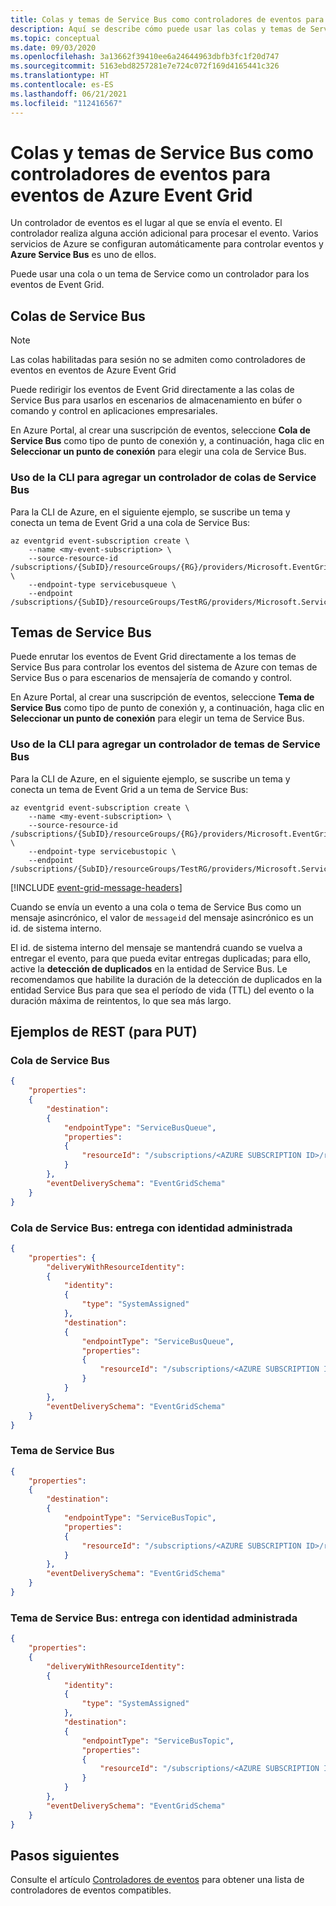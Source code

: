 ```yaml
---
title: Colas y temas de Service Bus como controladores de eventos para eventos de Azure Event Grid
description: Aquí se describe cómo puede usar las colas y temas de Service Bus como controladores de eventos para eventos de Azure Event Grid.
ms.topic: conceptual
ms.date: 09/03/2020
ms.openlocfilehash: 3a13662f39410ee6a24644963dbfb3fc1f20d747
ms.sourcegitcommit: 5163ebd8257281e7e724c072f169d4165441c326
ms.translationtype: HT
ms.contentlocale: es-ES
ms.lasthandoff: 06/21/2021
ms.locfileid: "112416567"
---
```

# <a name="service-bus-queues-and-topics-as-event-handlers-for-azure-event-grid-events"></a>Colas y temas de Service Bus como controladores de eventos para eventos de Azure Event Grid
Un controlador de eventos es el lugar al que se envía el evento. El controlador realiza alguna acción adicional para procesar el evento. Varios servicios de Azure se configuran automáticamente para controlar eventos y **Azure Service Bus** es uno de ellos. 

Puede usar una cola o un tema de Service como un controlador para los eventos de Event Grid. 

## <a name="service-bus-queues"></a>Colas de Service Bus

> [!NOTE]
> Las colas habilitadas para sesión no se admiten como controladores de eventos en eventos de Azure Event Grid
 
Puede redirigir los eventos de Event Grid directamente a las colas de Service Bus para usarlos en escenarios de almacenamiento en búfer o comando y control en aplicaciones empresariales.

En Azure Portal, al crear una suscripción de eventos, seleccione **Cola de Service Bus** como tipo de punto de conexión y, a continuación, haga clic en **Seleccionar un punto de conexión** para elegir una cola de Service Bus.

### <a name="using-cli-to-add-a-service-bus-queue-handler"></a>Uso de la CLI para agregar un controlador de colas de Service Bus

Para la CLI de Azure, en el siguiente ejemplo, se suscribe un tema y conecta un tema de Event Grid a una cola de Service Bus:

```azurecli-interactive
az eventgrid event-subscription create \
    --name <my-event-subscription> \
    --source-resource-id /subscriptions/{SubID}/resourceGroups/{RG}/providers/Microsoft.EventGrid/topics/topic1 \
    --endpoint-type servicebusqueue \
    --endpoint /subscriptions/{SubID}/resourceGroups/TestRG/providers/Microsoft.ServiceBus/namespaces/ns1/queues/queue1
```

## <a name="service-bus-topics"></a>Temas de Service Bus

Puede enrutar los eventos de Event Grid directamente a los temas de Service Bus para controlar los eventos del sistema de Azure con temas de Service Bus o para escenarios de mensajería de comando y control.

En Azure Portal, al crear una suscripción de eventos, seleccione **Tema de Service Bus** como tipo de punto de conexión y, a continuación, haga clic en **Seleccionar un punto de conexión** para elegir un tema de Service Bus.

### <a name="using-cli-to-add-a-service-bus-topic-handler"></a>Uso de la CLI para agregar un controlador de temas de Service Bus

Para la CLI de Azure, en el siguiente ejemplo, se suscribe un tema y conecta un tema de Event Grid a un tema de Service Bus:

```azurecli-interactive
az eventgrid event-subscription create \
    --name <my-event-subscription> \
    --source-resource-id /subscriptions/{SubID}/resourceGroups/{RG}/providers/Microsoft.EventGrid/topics/topic1 \
    --endpoint-type servicebustopic \
    --endpoint /subscriptions/{SubID}/resourceGroups/TestRG/providers/Microsoft.ServiceBus/namespaces/ns1/topics/topic1
```

[!INCLUDE [event-grid-message-headers](./includes/event-grid-message-headers.md)]

Cuando se envía un evento a una cola o tema de Service Bus como un mensaje asincrónico, el valor de `messageid` del mensaje asincrónico es un id. de sistema interno.

El id. de sistema interno del mensaje se mantendrá cuando se vuelva a entregar el evento, para que pueda evitar entregas duplicadas; para ello, active la **detección de duplicados** en la entidad de Service Bus. Le recomendamos que habilite la duración de la detección de duplicados en la entidad Service Bus para que sea el período de vida (TTL) del evento o la duración máxima de reintentos, lo que sea más largo.

## <a name="rest-examples-for-put"></a>Ejemplos de REST (para PUT)

### <a name="service-bus-queue"></a>Cola de Service Bus

```json
{
    "properties": 
    {
        "destination": 
        {
            "endpointType": "ServiceBusQueue",
            "properties": 
            {
                "resourceId": "/subscriptions/<AZURE SUBSCRIPTION ID>/resourceGroups/<RESOURCE GROUP NAME>/providers/Microsoft.ServiceBus/namespaces/<SERVICE BUS NAMESPACE NAME>/queues/<SERVICE BUS QUEUE NAME>"
            }
        },
        "eventDeliverySchema": "EventGridSchema"
    }
}
```

### <a name="service-bus-queue---delivery-with-managed-identity"></a>Cola de Service Bus: entrega con identidad administrada

```json
{
    "properties": {
        "deliveryWithResourceIdentity": 
        {
            "identity": 
            {
                "type": "SystemAssigned"
            },
            "destination": 
            {
                "endpointType": "ServiceBusQueue",
                "properties": 
                {
                    "resourceId": "/subscriptions/<AZURE SUBSCRIPTION ID>/resourceGroups/<RESOURCE GROUP NAME>/providers/Microsoft.ServiceBus/namespaces/<SERVICE BUS NAMESPACE NAME>/queues/<SERVICE BUS QUEUE NAME>"
                }
            }
        },
        "eventDeliverySchema": "EventGridSchema"
    }
}
```

### <a name="service-bus-topic"></a>Tema de Service Bus

```json
{
    "properties": 
    {
        "destination": 
        {
            "endpointType": "ServiceBusTopic",
            "properties": 
            {
                "resourceId": "/subscriptions/<AZURE SUBSCRIPTION ID>/resourceGroups/<RESOURCE GROUP NAME>/providers/Microsoft.ServiceBus/namespaces/<SERVICE BUS NAMESPACE NAME>/topics/<SERVICE BUS TOPIC NAME>"
            }
        },
        "eventDeliverySchema": "EventGridSchema"
    }
}
```

### <a name="service-bus-topic---delivery-with-managed-identity"></a>Tema de Service Bus: entrega con identidad administrada

```json
{
    "properties": 
    {
        "deliveryWithResourceIdentity": 
        {
            "identity": 
            {
                "type": "SystemAssigned"
            },
            "destination": 
            {
                "endpointType": "ServiceBusTopic",
                "properties": 
                {
                    "resourceId": "/subscriptions/<AZURE SUBSCRIPTION ID>/resourceGroups/<RESOURCE GROUP NAME>/providers/Microsoft.ServiceBus/namespaces/<SERVICE BUS NAMESPACE NAME>/topics/<SERVICE BUS TOPIC NAME>"
                }
            }
        },
        "eventDeliverySchema": "EventGridSchema"
    }
}
```

## <a name="next-steps"></a>Pasos siguientes
Consulte el artículo [Controladores de eventos](event-handlers.md) para obtener una lista de controladores de eventos compatibles. 
